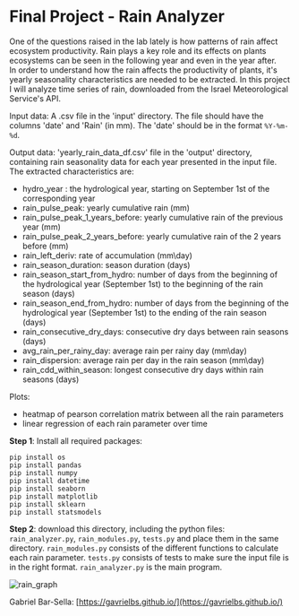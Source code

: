 # Final Project - Rain Analyzer

One of the questions raised in the lab lately is how patterns of rain affect ecosystem productivity.
Rain plays a key role and its effects on plants ecosystems can be seen in the following year and even in the year after.  
In order to understand how the rain affects the productivity of plants, it's yearly seasonality characteristics are needed to be extracted.
In this project I will analyze time series of rain, downloaded from the Israel Meteorological Service's API.

Input data:
A .csv file in the 'input' directory. 
The file should have the columns 'date' and 'Rain' (in mm). 
The 'date' should be in the format ``%Y-%m-%d``.

Output data:
'yearly_rain_data_df.csv' file in the 'output' directory, containing rain seasonality data for each year presented in the input file.
The extracted characteristics are: 
- hydro_year : the hydrological year, starting on September 1st of the corresponding year
- rain_pulse_peak: yearly cumulative rain (mm)
- rain_pulse_peak_1_years_before: yearly cumulative rain of the previous year (mm)
- rain_pulse_peak_2_years_before: yearly cumulative rain of the 2 years before (mm)
- rain_left_deriv: rate of accumulation (mm\day)
- rain_season_duration: season duration (days)
- rain_season_start_from_hydro: number of days from the beginning of the hydrological year (September 1st) to the beginning of the rain season (days)
- rain_season_end_from_hydro: number of days from the beginning of the hydrological year (September 1st) to the ending of the rain season (days)
- rain_consecutive_dry_days: consecutive dry days between rain seasons (days)
- avg_rain_per_rainy_day: average rain per rainy day (mm\day)
- rain_dispersion: average rain per day in the rain season (mm\day)
- rain_cdd_within_season: longest consecutive dry days within rain seasons (days)

Plots:
- heatmap of pearson correlation matrix between all the rain parameters
- linear regression of each rain parameter over time

**Step 1**: Install all required packages:
``` 
pip install os
pip install pandas
pip install numpy
pip install datetime
pip install seaborn
pip install matplotlib
pip install sklearn
pip install statsmodels
```
**Step 2**: download this directory, including the python files: ``rain_analyzer.py``, ``rain_modules.py``, ``tests.py`` and place them in the same directory.
 ``rain_modules.py`` consists of the different functions to calculate each rain parameter.
``tests.py`` consists of tests to make sure the input file is in the right format.
``rain_analyzer.py`` is the main program.

![rain_graph](https://github.com/gavrielbs/RainAnalyzer/assets/88232723/32118f06-eaf7-4c8e-8a8a-47b618eebfc7)


 Gabriel Bar-Sella: [https://gavrielbs.github.io/](https://gavrielbs.github.io/)
 
